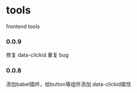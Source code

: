 # tools
frontend tools

### 0.0.9

修复 data-clickid 重复 bug

### 0.0.8

添加babel插件，给button等组件添加 data-clickid属性
